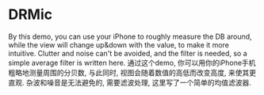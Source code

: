 # DRMic
By this demo, you can use your iPhone to roughly measure the DB around, while the view will change up&down with the value, to make it more intuitive.
Clutter and noise can't be avoided, and the filter is needed, so a simple average filter is written here.
通过这个demo, 你可以用你的iPhone手机粗略地测量周围的分贝数, 与此同时, 视图会随着数值的高低而改变高度, 来使其更直观.
杂波和噪音是无法避免的, 需要滤波处理, 这里写了一个简单的均值滤波器.
